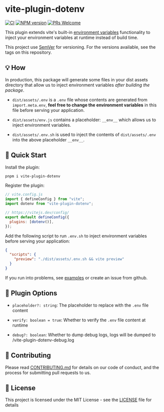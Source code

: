 # vite-plugin-dotenv

[![CI](https://github.com/iendeavor/vite-plugin-dotenv/actions/workflows/ci.yml/badge.svg?branch=main)](https://github.com/iendeavor/vite-plugin-dotenv/actions/workflows/ci.yml)
[![NPM version](https://img.shields.io/npm/v/vite-plugin-dotenv.svg)](https://www.npmjs.com/package/vite-plugin-dotenv)
[![PRs Welcome](https://img.shields.io/badge/PRs-Welcome-brightgreen.svg?style=flat-square)](http://makeapullrequest.com)

This plugin extends vite's built-in [environment variables](https://vitejs.dev/guide/env-and-mode.html#env-variables) functionality to inject your environment variables at runtime instead of build time.

This project use [SemVer](https://semver.org/) for versioning. For the versions available, see the tags on this repository.

## 💡 How

In production, this package will generate some files in your dist assets directory that allow us to inject environment variables _after building the package_.

- `dist/assets/.env` is a `.env` file whose contents are generated from `import.meta.env`, **feel free to change the environment variables** in this file before serving your application.

- `dist/assets/env.js` contains a placeholder: `__env__` which allows us to inject environment variables.

- `dist/assets/.env.sh` is used to inject the contents of `dist/assets/.env` into the above placeholder `__env__`.

## 🚀 Quick Start

Install the plugin:

```sh
pnpm i vite-plugin-dotenv
```

Register the plugin:

```js
// vite.config.js
import { defineConfig } from "vite";
import dotenv from "vite-plugin-dotenv";

// https://vitejs.dev/config/
export default defineConfig({
  plugins: [dotenv()],
});
```

Add the following script to run `.env.sh` to inject environment variables before serving your application:

```json
{
  "scripts": {
    "preview": "./dist/assets/.env.sh && vite preview"
  }
}
```

If you run into problems, see [examples](../examples) or create an issue from github.

## 📖 Plugin Options

- `placeholder?: string`: The placeholder to replace with the `.env` file content

- `verify: boolean = true`: Whether to verify the `.env` file content at runtime

- `debug?: boolean`: Whether to dump debug logs, logs will be dumped to <package-root>/vite-plugin-dotenv-debug.log

## 🤝 Contributing

Please read [CONTRIBUTING.md](./CONTRIBUTING.md) for details on our code of conduct, and the process for submitting pull
requests to us.

## 📝 License

This project is licensed under the MIT License - see the [LICENSE](./LICENSE) file for details
